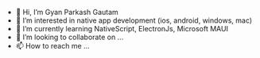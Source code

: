 - 👋 Hi, I’m Gyan Parkash Gautam
- 👀 I’m interested in native app development (ios, android, windows, mac)
- 🌱 I’m currently learning NativeScript, ElectronJs, Microsoft MAUI
- 💞️ I’m looking to collaborate on ...
- 📫 How to reach me ...

<!---
gyansoft786/gyansoft786 is a ✨ special ✨ repository because its `README.md` (this file) appears on your GitHub profile.
You can click the Preview link to take a look at your changes.
--->
